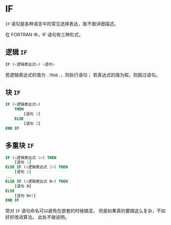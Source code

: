 
# IF

`IF` 语句是各种语言中的常见选择表达，故不做详细描述。

在 FORTRAN 中，IF 语句有三种形式。

## 逻辑 `IF`

```fortran
IF (<逻辑表达式>) <语句>
```

若逻辑表达式的值为 `.TRUE.`，则执行语句；
若表达式的值为假，则跳过语句。

## 块 `IF`

```fortran
IF (<逻辑表达式>)
    THEN
        [语句 1]
    ELSE
        [语句 2]
END IF
```

## 多重块 `IF`

```fortran
IF (<逻辑表达式 1>) THEN
    [语句 1]
ELSE IF (<逻辑表达式 2>) THEN
    [语句 2]
...
ELSE IF (<逻辑表达式 N>) THEN
    [语句 N]
ELSE
    [语句 N+1]
END IF
```

常对 `IF` 语句命名可以避免在嵌套的时候搞混，
但是如果真的要搞这么复杂，不如好好改进算法。
此处不做说明。
